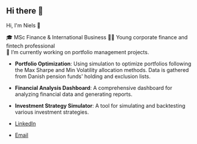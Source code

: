 ## Hi there 👋

Hi, I'm Niels 👋

🎓 MSc Finance & International Business
👨‍💻 Young corporate finance and fintech professional  
🌱 I’m currently working on portfolio management projects.


- **Portfolio Optimization**: Using simulation to optimize portfolios following the Max Sharpe and Min Volatility allocation methods. Data is gathered from Danish pension funds' holding and exclusion lists.
- **Financial Analysis Dashboard**: A comprehensive dashboard for analyzing financial data and generating reports.
- **Investment Strategy Simulator**: A tool for simulating and backtesting various investment strategies.


- [LinkedIn](https://www.linkedin.com/in/niels-due-jensen)
- [Email](mailto:nielsduejensen@outlook.com)
